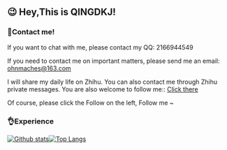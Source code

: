## 😉 Hey,This is QINGDKJ!

### 👀Contact me!

If you want to chat with me, please contact my QQ: 2166944549

If you need to contact me on important matters, please send me an email: ohnmaches@163.com

I will share my daily life on Zhihu. You can also contact me through Zhihu private messages. You are also welcome to follow me:: [Click there](https://www.zhihu.com/people/qingdkj)

Of course, please click the Follow on the left, Follow me ~

### 👌Experience
[![Github stats](https://github-readme-stats.vercel.app/api?username=qingdkj&show_icons=true&include_all_commits=true)](https://github.com/qingdkj/github-readme-stats)[![Top Langs](https://github-readme-stats.vercel.app/api/top-langs/?username=qingdkj&layout=compact)](https://github.com/qingdkj/github-readme-stats)



